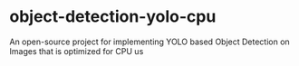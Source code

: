 # object-detection-yolo-cpu 
An open-source project for implementing YOLO based Object Detection on Images that is optimized for CPU us